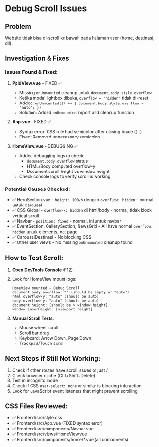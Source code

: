 # Debug Scroll Issues

## Problem

Website tidak bisa di-scroll ke bawah pada halaman user (home, destinasi, dll).

## Investigation & Fixes

### Issues Found & Fixed:

1. **PpidView.vue** - FIXED ✅

   - Missing `onUnmounted` cleanup untuk `document.body.style.overflow`
   - Ketika modal lightbox dibuka, `overflow = "hidden"` tidak di-reset
   - Added: `onUnmounted(() => { document.body.style.overflow = "auto"; })`
   - Solution: Added `onUnmounted` import and cleanup function

2. **App.vue** - FIXED ✅

   - Syntax error: CSS rule had semicolon after closing brace (`};`)
   - Fixed: Removed unnecessary semicolon

3. **HomeView.vue** - DEBUGGING ✅
   - Added debugging logs to check:
     - `document.body.overflow` status
     - HTML/Body computed overflow-y
     - Document scroll height vs window height
   - Check console logs to verify scroll is working

### Potential Causes Checked:

- ✅ HeroSection.vue - `height: 100vh` dengan `overflow: hidden` - normal untuk carousel
- ✅ CSS Global - `overflow-x: hidden` di html/body - normal, tidak block vertical scroll
- ✅ Navbar - `position: fixed` - normal, ini untuk navbar
- ✅ EventSection, GallerySection, NewsGrid - All have normal `overflow: hidden` untuk elements, not page
- ✅ CarouselDestinasi - No blocking CSS
- ✅ Other user views - No missing `onUnmounted` cleanup found

## How to Test Scroll:

1. **Open DevTools Console** (F12)
2. Look for HomeView mount logs:

   ```
   HomeView mounted - Debug Scroll
   document.body.overflow: "" (should be empty or "auto")
   html overflow-y: "auto" (should be auto)
   body overflow-y: "auto" (should be auto)
   document height: [should be > window height]
   window innerHeight: [viewport height]
   ```

3. **Manual Scroll Tests**:
   - Mouse wheel scroll
   - Scroll bar drag
   - Keyboard: Arrow Down, Page Down
   - Trackpad/Touch scroll

## Next Steps if Still Not Working:

1. Check if other routes have scroll issues or just /
2. Check browser cache (Ctrl+Shift+Delete)
3. Test in incognito mode
4. Check if CSS `user-select: none` or similar is blocking interaction
5. Look for JavaScript event listeners that might prevent scrolling

## CSS Files Reviewed:

- ✅ Frontend/src/style.css
- ✅ Frontend/src/App.vue (FIXED syntax error)
- ✅ Frontend/src/components/Navbar.vue
- ✅ Frontend/src/views/HomeView.vue
- ✅ Frontend/src/components/home/\*.vue (all components)
